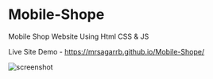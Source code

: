 # Mobile-Shope
Mobile Shop Website Using Html CSS &amp; JS 

Live Site Demo - https://mrsagarrb.github.io/Mobile-Shope/



![screenshot](https://user-images.githubusercontent.com/87903581/146770369-c65ea76c-7ef7-4321-b511-4d2061bc694b.png)
